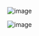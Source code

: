 ![image](https://github.com/Lazencas/myblog/assets/57083072/5233239a-8b64-45fc-bd5a-c2905ebaef00)

![image](https://github.com/Lazencas/myblog/assets/57083072/08d02c39-2c2f-4c8b-b98c-5bcc09b6c7d5)


